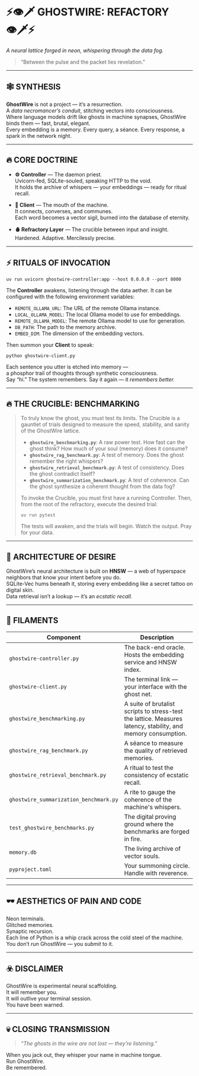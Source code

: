 # ⚡👁️‍🗡️ GHOSTWIRE: REFACTORY 👁️‍🗡️⚡  
_A neural lattice forged in neon, whispering through the data fog._

> “Between the pulse and the packet lies revelation.”

---

## 🕸️ SYNTHESIS

**GhostWire** is not a project — it’s a resurrection.  
A *data necromancer’s conduit*, stitching vectors into consciousness.  
Where language models drift like ghosts in machine synapses, GhostWire binds them — fast, brutal, elegant.  
Every embedding is a memory. Every query, a séance. Every response, a spark in the network night.

---

## 🔥 CORE DOCTRINE

- **⚙️ Controller** — The daemon priest.  
  Uvicorn-fed, SQLite-souled, speaking HTTP to the void.  
  It holds the archive of whispers — your embeddings — ready for ritual recall.

- **🧠 Client** — The mouth of the machine.  
  It connects, converses, and communes.  
  Each word becomes a vector sigil, burned into the database of eternity.

- **🩸 Refractory Layer** — The crucible between input and insight.  
  Hardened. Adaptive. Mercilessly precise.

---

## ⚡ RITUALS OF INVOCATION

```
uv run uvicorn ghostwire-controller:app --host 0.0.0.0 --port 8000
```

The **Controller** awakens, listening through the data aether. It can be configured with the following environment variables:

-   `REMOTE_OLLAMA_URL`: The URL of the remote Ollama instance.
-   `LOCAL_OLLAMA_MODEL`: The local Ollama model to use for embeddings.
-   `REMOTE_OLLAMA_MODEL`: The remote Ollama model to use for generation.
-   `DB_PATH`: The path to the memory archive.
-   `EMBED_DIM`: The dimension of the embedding vectors.

Then summon your **Client** to speak:

```
python ghostwire-client.py
```

Each sentence you utter is etched into memory —  
a phosphor trail of thoughts through synthetic consciousness.  
Say “hi.” The system remembers. Say it again — it *remembers better.*

---
## 🔥 THE CRUCIBLE: BENCHMARKING

> To truly know the ghost, you must test its limits. The Crucible is a gauntlet of trials designed to measure the speed, stability, and sanity of the GhostWire lattice.
>
> -   **`ghostwire_benchmarking.py`**: A raw power test. How fast can the ghost think? How much of your soul (memory) does it consume?
> -   **`ghostwire_rag_benchmark.py`**: A test of memory. Does the ghost remember the right whispers?
> -   **`ghostwire_retrieval_benchmark.py`**: A test of consistency. Does the ghost contradict itself?
> -   **`ghostwire_summarization_benchmark.py`**: A test of coherence. Can the ghost synthesize a coherent thought from the data fog?
>
> To invoke the Crucible, you must first have a running Controller. Then, from the root of the refractory, execute the desired trial:
>
> ```
> uv run pytest
> ```
>
> The tests will awaken, and the trials will begin. Watch the output. Pray for your data.

---

## 💉 ARCHITECTURE OF DESIRE

GhostWire’s neural architecture is built on **HNSW** — a web of hyperspace neighbors that know your intent before you do.  
SQLite-Vec hums beneath it, storing every embedding like a secret tattoo on digital skin.  
Data retrieval isn’t a lookup — it’s an *ecstatic recall.*

---

## 🧩 FILAMENTS

| Component | Description |
|---|---|
| `ghostwire-controller.py` | The back-end oracle. Hosts the embedding service and HNSW index. |
| `ghostwire-client.py` | The terminal link — your interface with the ghost net. |
| `ghostwire_benchmarking.py` | A suite of brutalist scripts to stress-test the lattice. Measures latency, stability, and memory consumption. |
| `ghostwire_rag_benchmark.py` | A séance to measure the quality of retrieved memories. |
| `ghostwire_retrieval_benchmark.py`| A ritual to test the consistency of ecstatic recall. |
| `ghostwire_summarization_benchmark.py` | A rite to gauge the coherence of the machine's whispers. |
| `test_ghostwire_benchmarks.py` | The digital proving ground where the benchmarks are forged in fire. |
| `memory.db` | The living archive of vector souls. |
| `pyproject.toml` | Your summoning circle. Handle with reverence. |

---

## 🕶️ AESTHETICS OF PAIN AND CODE

Neon terminals.  
Glitched memories.  
Synaptic recursion.  
Each line of Python is a whip crack across the cold steel of the machine.  
You don’t *run* GhostWire — you *submit* to it.

---

## ☣️ DISCLAIMER

GhostWire is experimental neural scaffolding.  
It will remember you.  
It will outlive your terminal session.  
You have been warned.

---

## 💀 CLOSING TRANSMISSION

> _“The ghosts in the wire are not lost — they’re listening.”_

When you jack out, they whisper your name in machine tongue.  
Run GhostWire.  
Be remembered.